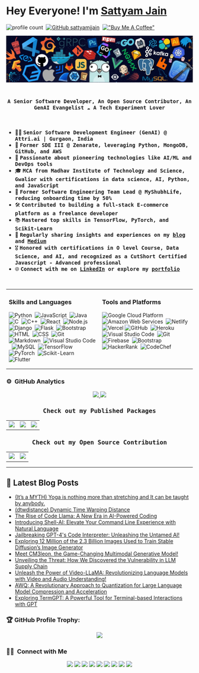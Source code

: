 # Hey Everyone! I'm [Sattyam Jain](https://github.com/sattyamjjain)

![profile count](https://komarev.com/ghpvc/?username=sattyamjjain&color=red)&nbsp;
[![GitHub sattyamjjain](https://img.shields.io/github/followers/sattyamjjain?label=follow&style=social)](https://github.com/sattyamjjain)&nbsp;
[!["Buy Me A Coffee"](https://www.buymeacoffee.com/assets/img/custom_images/orange_img.png)](https://www.buymeacoffee.com/sattyamjaiv)

![](https://raw.githubusercontent.com/SurajPratap10/SurajPratap10/master/banner.jpg)

# <p align="center"><h4 align="center"><samp> A Senior Software Developer, An Open Source Contributor, An GenAI Evangelist  ☁ A Tech Experiment Lover </samp></h4></p>

<div>
<br>

- 👨‍💻 <samp><b>Senior Software Development Engineer (GenAI) @ Attri.ai | Gurgaon, India</b>
- 🚀 <samp><b>Former SDE III @ Zenarate, leveraging Python, MongoDB, GitHub, and AWS</b>
- 🧠 <samp><b>Passionate about pioneering technologies like AI/ML and DevOps tools</b>
- 🎓 <samp><b>MCA from Madhav Institute of Technology and Science, Gwalior with certifications in data science, AI, Python, and JavaScript</b>
- 💼 <samp><b>Former Software Engineering Team Lead @ MyShubhLife, reducing onboarding time by 50%</b>
- 🛠️ <samp><b>Contributed to building a full-stack E-commerce platform as a freelance developer</b>
- 📚 <samp><b>Mastered top skills in TensorFlow, PyTorch, and Scikit-Learn</b>
- 📝 <samp><b>Regularly sharing insights and experiences on my [blog](https://dev.to/sattyamjjain) and [Medium](https://medium.com/@sattyamjain96)</b>
- 🎖️ <samp><b>Honored with certifications in O level Course, Data Science, and AI, and recognized as a CutShort Certified Javascript - Advanced professional</b>
- 🌐 <samp><b>Connect with me on [LinkedIn](https://www.linkedin.com/in/sattyamjain/) or explore my [portfolio](https://sattyamjain.vercel.app/)</b>
</div>

<div>
<br>

<table>
<tr>
<td valign="top" width="50%">

### Skills and Languages

![Python](https://img.shields.io/badge/-Python-05122A?style=flat&logo=python)&nbsp;
![JavaScript](https://img.shields.io/badge/-JavaScript-05122A?style=flat&logo=javascript)&nbsp;
![Java](https://img.shields.io/badge/-Java-05122A?style=flat&logo=Java&logoColor=FFA518)&nbsp;
![C](https://img.shields.io/badge/-C-05122A?style=flat&logo=C&logoColor=A8B9CC)&nbsp;
![C++](https://img.shields.io/badge/-C++-05122A?style=flat&logo=C%2B%2B&logoColor=00599C)&nbsp;
![React](https://img.shields.io/badge/-React-05122A?style=flat&logo=react)&nbsp;
![Node.js](https://img.shields.io/badge/-Node.js-05122A?style=flat&logo=node.js)&nbsp;
![Django](https://img.shields.io/badge/-Django-05122A?style=flat&logo=django&logoColor=092E20)&nbsp;
![Flask](https://img.shields.io/badge/-Flask-05122A?style=flat&logo=flask)&nbsp;
![Bootstrap](https://img.shields.io/badge/-Bootstrap-05122A?style=flat&logo=bootstrap&logoColor=563D7C)&nbsp;
![HTML](https://img.shields.io/badge/-HTML-05122A?style=flat&logo=HTML5)&nbsp;
![CSS](https://img.shields.io/badge/-CSS-05122A?style=flat&logo=CSS3&logoColor=1572B6)&nbsp;
![Git](https://img.shields.io/badge/-Git-05122A?style=flat&logo=git)&nbsp;
![Markdown](https://img.shields.io/badge/-Markdown-05122A?style=flat&logo=markdown)&nbsp;
![Visual Studio Code](https://img.shields.io/badge/-Visual%20Studio%20Code-05122A?style=flat&logo=visual-studio-code&logoColor=007ACC)&nbsp;
![MySQL](https://img.shields.io/badge/MySQL-4479A1?style=flat&logo=MySQL&logoColor=white)&nbsp;
![TensorFlow](https://img.shields.io/badge/TensorFlow-FF6F00?style=flat&logo=TensorFlow&logoColor=white)&nbsp;
![PyTorch](https://img.shields.io/badge/PyTorch-EE4C2C?style=flat&logo=PyTorch&logoColor=white)&nbsp;
![Scikit-Learn](https://img.shields.io/badge/Scikit_Learn-F7931E?style=flat&logo=scikit-learn&logoColor=white)&nbsp;
![Flutter](https://img.shields.io/badge/Flutter-02569B?style=flat&logo=Flutter&logoColor=white)&nbsp;

</td>
<td valign="top" width="50%">

### Tools and Platforms

![Google Cloud Platform](https://img.shields.io/badge/Google_Cloud-4285F4?style=flat-square&logo=google-cloud&logoColor=white)&nbsp;
![Amazon Web Services](https://img.shields.io/badge/Amazon_Web_Services-232F3E?style=flat-square&logo=amazon-aws&logoColor=white)&nbsp;
![Netlify](https://img.shields.io/badge/Netlify-00C7B7?style=flat-square&logo=Netlify&logoColor=white)&nbsp;
![Vercel](https://img.shields.io/badge/Vercel-000000?style=flat-square&logo=Vercel&logoColor=white)
![GitHub](https://img.shields.io/badge/GitHub-181717?style=flat-square&logo=github)&nbsp;
![Heroku](https://img.shields.io/badge/Heroku-430098?style=flat-square&logo=Heroku&logoColor=white)&nbsp;
![Visual Studio Code](https://img.shields.io/badge/Visual_Studio_Code-007ACC?style=flat-square&logo=Visual-Studio-Code&logoColor=white)&nbsp;
![Git](https://img.shields.io/badge/Git-F05032?style=flat-square&logo=Git&logoColor=white)&nbsp;
![Firebase](https://img.shields.io/badge/Firebase-ffcb2c?style=flat-square&logo=Firebase&logoColor=DD1100)&nbsp;
![Bootstrap](https://img.shields.io/badge/Bootstrap-7952B3?style=flat-square&logo=bootstrap&logoColor=white)&nbsp;
![HackerRank](https://img.shields.io/badge/HackerRank-107C10?style=flat-square&logo=HackerRank&logoColor=black)&nbsp;
![CodeChef](https://img.shields.io/badge/CodeChef-5B4638?style=flat-square&logo=CodeChef&logoColor=white)&nbsp;

</td>
</tr>
</table>
    
</div>

### ⚙️ &nbsp;GitHub Analytics

<p align="center">
<a href="https://github.com/sattyamjjain">
  <img height="180em" src="https://github-readme-stats-eight-theta.vercel.app/api?username=sattyamjjain&show_icons=true&theme=algolia&include_all_commits=true&count_private=true"/>
  <img height="180em" src="https://github-readme-stats-eight-theta.vercel.app/api/top-langs/?username=sattyamjjain&layout=compact&langs_count=8&theme=algolia"/>
</a>
</p>

  
<div style="text-align: center;">
  <h3><b><samp>Check out my Published Packages</samp></b></h3>

  <table align="center" style="border-collapse: collapse; border: none;">
    <tr>
      <td style="border: none;">
        <a href="https://pypi.org/project/pyAGI/">
          <img width="100%" src="https://github-readme-stats.vercel.app/api/pin/?username=sattyamjjain&repo=pyAGI" />
        </a>
      </td>
      <td style="border: none;">
        <a href="https://pub.dev/packages/dtwdistance">
          <img width="100%" src="https://github-readme-stats.vercel.app/api/pin/?username=sattyamjjain&repo=dtwdistance" />
        </a>
      </td>
      <td style="border: none;">
        <a href="https://pypi.org/project/PyDSAlgo/">
          <img width="100%" src="https://github-readme-stats.vercel.app/api/pin/?username=sattyamjjain&repo=PyDSAlgo" />
        </a>
      </td>
    </tr>
  </table>
</div>


<div style="text-align: center;">
  <h3><b><samp>Check out my Open Source Contribution</samp></b></h3>

  <table align="center" style="border-collapse: collapse; border: none;">
    <tr>
      <td style="border: none;">
        <a href="https://github.com/datasignstech/pyluca">
          <img width="100%" src="https://github-readme-stats.vercel.app/api/pin/?username=datasignstech&repo=pyluca" />
        </a>
      </td>
      <td style="border: none;">
        <a href="https://pypi.org/project/pydictable/">
          <img width="100%" src="https://github-readme-stats.vercel.app/api/pin/?username=pskd73&repo=pydictable" />
        </a>
      </td>
    </tr>
  </table>
</div>


<hr>

## 📕 Latest Blog Posts


- [(It’s a MYTH) Yoga is nothing more than stretching and It can be taught by anybody.](https://medium.com/@sattyamjain96/its-a-myth-yoga-is-nothing-more-than-stretching-and-it-can-be-taught-by-anybody-e9269f613ddb)
- [(dtwdistance) Dynamic Time Warping Distance](https://medium.com/aimonks/dtwdistance-dynamic-time-warping-distance-81030be0d85c)
- [The Rise of Code Llama: A New Era in AI-Powered Coding](https://dev.to/sattyamjjain/the-rise-of-code-llama-a-new-era-in-ai-powered-codinghello-devto-community-1onf)
- [Introducing Shell-AI: Elevate Your Command Line Experience with Natural Language](https://dev.to/sattyamjjain/introducing-shell-ai-elevate-your-command-line-experience-with-natural-language-5fdd)
- [Jailbreaking GPT-4's Code Interpreter: Unleashing the Untamed AI!](https://dev.to/sattyamjjain/jailbreaking-gpt-4s-code-interpreter-unleashing-the-untamed-ai-42ea)
- [Exploring 12 Million of the 2.3 Billion Images Used to Train Stable Diffusion’s Image Generator](https://dev.to/sattyamjjain/exploring-12-million-of-the-23-billion-images-used-to-train-stable-diffusions-image-generator-52f0)
- [Meet CM3leon, the Game-Changing Multimodal Generative Model!](https://dev.to/sattyamjjain/meet-cm3leon-the-game-changing-multimodal-generative-model-531b)
- [Unveiling the Threat: How We Discovered the Vulnerability in LLM Supply Chain](https://dev.to/sattyamjjain/unveiling-the-threat-how-we-discovered-the-vulnerability-in-llm-supply-chain-1oib)
- [Unleash the Power of Video-LLaMA: Revolutionizing Language Models with Video and Audio Understanding!](https://dev.to/sattyamjjain/unleash-the-power-of-video-llama-revolutionizing-language-models-with-video-and-audio-understanding-mnb)
- [AWQ: A Revolutionary Approach to Quantization for Large Language Model Compression and Acceleration](https://dev.to/sattyamjjain/awq-a-revolutionary-approach-to-quantization-for-large-language-model-compression-and-acceleration-ad2)
- [Exploring TermGPT: A Powerful Tool for Terminal-based Interactions with GPT](https://dev.to/sattyamjjain/exploring-termgpt-a-powerful-tool-for-terminal-based-interactions-with-gpt-15f)


 ### 🏆 GitHub Profile Trophy:
 <p align="center">
 <a href="https://github.com/ryo-ma/github-profile-trophy">
   <img width=800 src="https://github-profile-trophy.vercel.app/?username=sattyamjjain&column=8&theme=onedark&no-frame=true&no-bg=true"/>
 </a>
 </p>

### 🤝🏻 &nbsp;Connect with Me

<p align="center">
<a href="https://sattyamjain.vercel.app/"><img src="https://img.shields.io/badge/-sattyamjain-3423A6?style=flat&logo=Google-Chrome&logoColor=white"/></a>
<a href="https://linkedin.com/in/sattyamjain"><img src="https://img.shields.io/badge/-Sattyam%20Jain-0077B5?style=flat&logo=Linkedin&logoColor=white"/></a>
<a href="mailto:sattyamjain96@gmail.com"><img src="https://img.shields.io/badge/-sattyamjain96@gmail.com-D14836?style=flat&logo=Gmail&logoColor=white"/></a>
<a href="https://instagram.com/sattyam_jjain"><img src="https://img.shields.io/badge/-@sattyam_jjain-E4405F?style=flat&logo=Instagram&logoColor=white"/></a>
<a href="https://kaggle.com/sattyam96"><img src="https://img.shields.io/badge/-Kaggle-20BEFF?style=flat&logo=Kaggle&logoColor=white"/></a>
<a href="https://dev.to/sattyamjjain"><img src="https://img.shields.io/badge/-DEV.to-0A0A0A?style=flat&logo=dev.to&logoColor=white"/></a>
<a href="https://github.com/sattyamjjain"><img src="https://img.shields.io/badge/-GitHub-181717?style=flat&logo=GitHub&logoColor=white"/></a>
<a href="https://medium.com/@sattyamjain96"><img src="https://img.shields.io/badge/-Medium-12100E?style=flat&logo=Medium&logoColor=white"/></a>
<a href="https://twitter.com/Sattyamjjain"><img src="https://img.shields.io/badge/-Twitter-1DA1F2?style=flat&logo=Twitter&logoColor=white"/></a>
</p>


